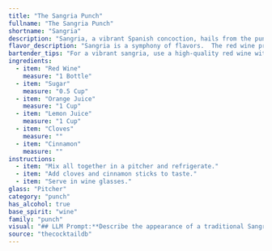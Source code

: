 ```yaml
---
title: "The Sangria Punch"
fullname: "The Sangria Punch"
shortname: "Sangria"
description: "Sangria, a vibrant Spanish concoction, hails from the punch family. Its roots trace back to ancient Rome, where wine was infused with spices and fruit.  This refreshing drink has evolved over centuries, becoming a beloved staple of Spanish culture. "
flavor_description: "Sangria is a symphony of flavors.  The red wine provides a rich, fruity base, while the sugar adds sweetness and balances the tartness of the orange and lemon juices.  Subtle spice notes from the cloves and cinnamon create a warm complexity, enhancing the overall fruitiness. The result is a refreshing, invigorating beverage that is both sweet and slightly tart. "
bartender_tips: "For a vibrant sangria, use a high-quality red wine with fruity notes. Don't over-sugar, a touch is enough. Let the fruit macerate in the wine for at least 2 hours, preferably overnight, for optimal flavor infusion. Use fresh citrus juice for the brightest taste. A splash of brandy adds complexity. "
ingredients:
  - item: "Red Wine"
    measure: "1 Bottle"
  - item: "Sugar"
    measure: "0.5 Cup"
  - item: "Orange Juice"
    measure: "1 Cup"
  - item: "Lemon Juice"
    measure: "1 Cup"
  - item: "Cloves"
    measure: ""
  - item: "Cinnamon"
    measure: ""
instructions:
  - item: "Mix all together in a pitcher and refrigerate."
  - item: "Add cloves and cinnamon sticks to taste."
  - item: "Serve in wine glasses."
glass: "Pitcher"
category: "punch"
has_alcohol: true
base_spirit: "wine"
family: "punch"
visual: "## LLM Prompt:**Describe the appearance of a traditional Sangria, focusing on the following aspects:*** **Color:** What is the overall color of the Sangria? Is it a deep red, a lighter ruby, or something in between? Are there any variations in color depending on the specific ingredients used?* **Clarity:** Is the Sangria clear or cloudy? Are there any particles or sediment visible?* **Texture:** Is the Sangria thick or thin? Does it have a syrupy consistency, or is it more watery?* **Garnish:**  What kind of garnish is typically used for Sangria? How does it visually enhance the drink?* **Overall Impression:** What is the overall visual impression of the Sangria? Is it inviting and festive, or more simple and understated? **Bonus:*** Include any specific details that might be visually interesting, such as the presence of fruit slices, the color of the cloves and cinnamon sticks, or the way the light interacts with the drink.**Remember:**  The description should be vivid and evocative, making the reader feel like they can almost taste the Sangria. "
source: "thecocktaildb"
---
```


